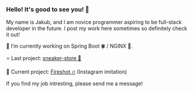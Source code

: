 ### Hello! It's good to see you! 👋

My name is Jakub, and I am novice programmer aspiring to be full-stack developer in the future. I post my work here sometimes so definitely check it out!

🔭 I’m currently working on Spring Boot 🍀 / NGINX 🏢.

⭐ Last project: [sneaker-store 👟](https://github.com/MemeeMaster/sneaker-store)

🚧 Current project: [Fireshot 🔥](https://github.com/MemeeMaster/fireshot) (Instagram imitation)

If you find my job intresting, please send me a message!
